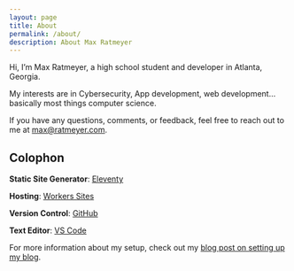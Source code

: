 ```yaml
---
layout: page
title: About
permalink: /about/
description: About Max Ratmeyer
---
```


Hi, I’m Max Ratmeyer, a high school student and developer in Atlanta, Georgia.

My interests are in Cybersecurity, App development, web development… basically most things computer science.

If you have any questions, comments, or feedback, feel free to reach out to me at <max@ratmeyer.com>.

## Colophon

**Static Site Generator**: [Eleventy](https://www.11ty.dev/)

**Hosting**: [Workers Sites](https://workers.cloudflare.com/sites/)

**Version Control**: [GitHub](https://github.com/MaxRatmeyer/maxratmeyer.com/)

**Text Editor**: [VS Code](https://code.visualstudio.com/)

For more information about my setup, check out my [blog post on setting up my blog](/blog/building-my-new-blog/).